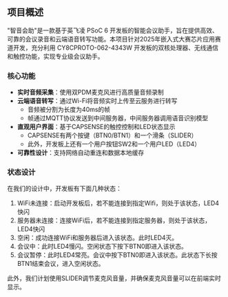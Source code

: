 
## 项目概述

"智音会助"是一款基于英飞凌 PSoC 6 开发板的智能会议助手，旨在提供高效、可靠的会议录音和云端语音转写功能。本项目针对2025年嵌入式大赛芯片应用赛道开发，充分利用 CY8CPROTO-062-4343W 开发板的双核处理器、无线通信和触控功能，实现专业级会议助手。

### 核心功能

- **实时音频采集**：使用双PDM麦克风进行高质量音频录制
- **云端语音转写**：通过Wi-Fi将音频实时上传至云服务进行转写
    - 音频被分割为长度为40ms的帧
    - 帧通过MQTT协议发送到中间服务器，中间服务器调用语音识别模型
- **直观用户界面**：基于CAPSENSE的触控控制和LED状态显示
    - CAPSENSE有两个按键（BTN0/BTN1）和一个滑条（SLIDER）
    - 此外，开发板上还有一个用户按钮SW2和一个用户LED（LED4）
- **可靠性设计**：支持网络自动重连和数据本地缓存


### 状态设计

在我们的设计中，开发板有下面几种状态：

1. WiFi未连接：启动开发板后，若不能连接到指定Wifi，则处于该状态，LED4快闪
2. 服务器未连接：连接WiFi后，若不能连接到指定服务器，则处于该状态，LED4快闪
3. 空闲：成功连接WiFi和服务器后进入该状态。此时LED4灭。
4. 会议中：此时LED4慢闪。空闲状态下按下BTN0即进入该状态。
5. 会议暂停：此时LED4常亮。会议中按下BTN0即进入该状态。此状态下长按BTN1结束会议，进入空闲状态。

此外，我们计划使用SLIDER调节麦克风音量，并确保麦克风音量可以在前端实时显示。
